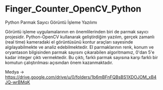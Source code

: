 # Finger_Counter_OpenCV_Python
Python Parmak Sayıcı Görüntü İşleme Yazılımı

Görüntü işleme uygulamalarının en önemlilerinden biri de parmak sayıcı projesidir. Python-OpenCV kullanarak geliştirdiğim yazılım, gerçek zamanlı (real time) kameradaki el görüntüsünü kontur araçları sayesinde algılayabilmekte ve analiz edebilmektedir. El parmaklarının renk, konum ve oryantason bilgisinden parmak sayısını çıkarabilen algoritmamız, 0'dan 5'e kadar integer çıktı vermektedir. Bu çıktı, farklı parmak sayısına karşı farklı bir komutun çalıştırılması açısından önem kazanmaktadır.


Medya -> https://drive.google.com/drive/u/0/folders/1b6mBFnFQBsBS1XDOJOM_xB4JQ-wrBMqK
